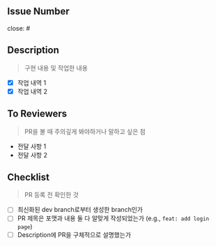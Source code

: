 ## Issue Number

close: #

## Description

> 구현 내용 및 작업한 내용

- [x] 작업 내역 1
- [x] 작업 내역 2

## To Reviewers

> PR을 볼 때 주의깊게 봐야하거나 말하고 싶은 점

- 전달 사항 1
- 전달 사항 2

## Checklist

> PR 등록 전 확인한 것

- [ ] 최신화된 dev branch로부터 생성한 branch인가
- [ ] PR 제목은 포맷과 내용 둘 다 알맞게 작성되었는가 (e.g., `feat: add login page`)
- [ ] Description에 PR을 구체적으로 설명했는가
